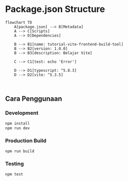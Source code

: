 # Package.json Structure

```mermaid
flowchart TD
    A[package.json] --> B[Metadata]
    A --> C[Scripts]
    A --> D[Dependencies]
    
    B --> B1[name: tutorial-vite-frontend-build-tool]
    B --> B2[version: 1.0.0]
    B --> B3[description: Belajar Vite]
    
    C --> C1[test: echo 'Error']
    
    D --> D1[typescript: ^5.8.3]
    D --> D2[vite: ^5.3.5]

    
```

## Cara Penggunaan

### Development
```bash
npm install
npm run dev
```

### Production Build
```bash
npm run build
```

### Testing
```bash
npm test
```